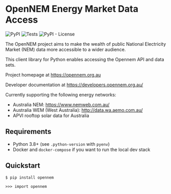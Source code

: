 # OpenNEM Energy Market Data Access

![PyPI](https://img.shields.io/pypi/v/opennem) ![Tests](https://github.com/opennem/opennempy/workflows/Tests/badge.svg) ![PyPI - License](https://img.shields.io/pypi/l/opennem)

The OpenNEM project aims to make the wealth of public National Electricity Market (NEM) data more accessible to a wider audience.

This client library for Python enables accessing the Opennem API and data sets.

Project homepage at https://opennem.org.au

Developer documentation at https://developers.opennem.org.au/

Currently supporting the following energy networks:

- Australia NEM: https://www.nemweb.com.au/
- Australia WEM (West Australia): http://data.wa.aemo.com.au/
- APVI rooftop solar data for Australia

## Requirements

- Python 3.8+ (see `.python-version` with `pyenv`)
- Docker and `docker-compose` if you want to run the local dev stack

## Quickstart

```sh
$ pip install opennem
```

```
>>> import opennem
```
